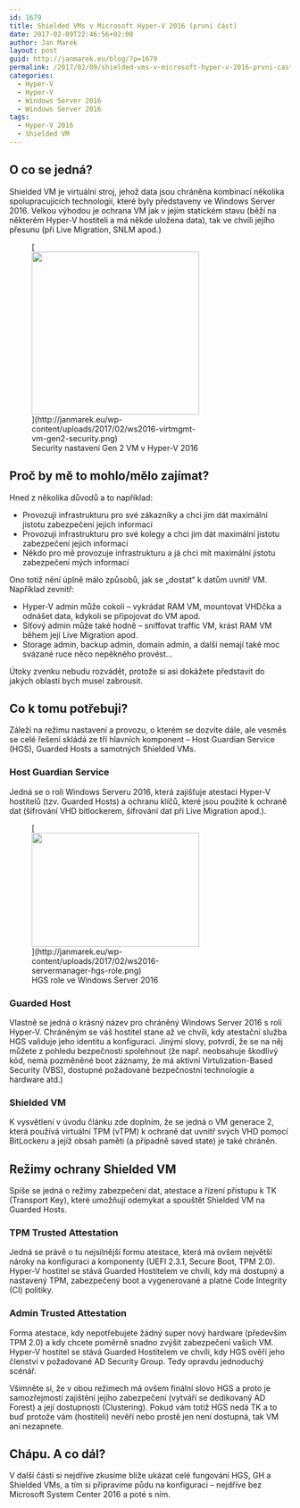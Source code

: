 ```yaml
---
id: 1679
title: Shielded VMs v Microsoft Hyper-V 2016 (první část)
date: 2017-02-09T22:46:56+02:00
author: Jan Marek
layout: post
guid: http://janmarek.eu/blog/?p=1679
permalink: /2017/02/09/shielded-vms-v-microsoft-hyper-v-2016-prvni-cast/
categories:
  - Hyper-V
  - Hyper-V
  - Windows Server 2016
  - Windows Server 2016
tags:
  - Hyper-V 2016
  - Shielded VM
---
```

## O co se jedná?

Shielded VM je virtuální stroj, jehož data jsou chráněna kombinací několika spolupracujících technologií, které byly představeny ve Windows Server 2016. Velkou výhodou je ochrana VM jak v jejím statickém stavu (běží na některém Hyper-V hostiteli a má někde uložena data), tak ve chvíli jejího přesunu (při Live Migration, SNLM apod.)

<figure id="attachment_1680" aria-describedby="caption-attachment-1680" style="width: 300px" class="wp-caption aligncenter">[<img class="wp-image-1680 size-medium" src="http://janmarek.eu/wp-content/uploads/2017/02/ws2016-virtmgmt-vm-gen2-security-300x292.png" width="300" height="292" srcset="/wp-content/uploads/2017/02/ws2016-virtmgmt-vm-gen2-security-300x292.png 300w, /wp-content/uploads/2017/02/ws2016-virtmgmt-vm-gen2-security.png 440w" sizes="(max-width: 300px) 100vw, 300px" />](http://janmarek.eu/wp-content/uploads/2017/02/ws2016-virtmgmt-vm-gen2-security.png)<figcaption id="caption-attachment-1680" class="wp-caption-text">Security nastavení Gen 2 VM v Hyper-V 2016</figcaption></figure>

## Proč by mě to mohlo/mělo zajímat?

Hned z několika důvodů a to například:

  * Provozuji infrastrukturu pro své zákazníky a chci jim dát maximální jistotu zabezpečení jejich informací
  * Provozuji infrastrukturu pro své kolegy a chci jim dát maximální jistotu zabezpečení jejich informací
  * Někdo pro mě provozuje infrastrukturu a já chci mít maximální jistotu zabezpečení mých informací

Ono totiž nění úplně málo způsobů, jak se „dostat“ k datům uvnitř VM. Například zevnitř:

  * Hyper-V admin může cokoli – vykrádat RAM VM, mountovat VHDčka a odnášet data, kdykoli se připojovat do VM apod.
  * Síťový admin může také hodně – sniffovat traffic VM, krást RAM VM během její Live Migration apod.
  * Storage admin, backup admin, domain admin, a další nemají také moc svázané ruce něco nepěkného provést&#8230;

Útoky zvenku nebudu rozvádět, protože si asi dokážete představit do jakých oblastí bych musel zabrousit.

## Co k tomu potřebuji?

Záleží na režimu nastavení a provozu, o kterém se dozvíte dále, ale vesměs se celé řešení skládá ze tří hlavních komponent &#8211; Host Guardian Service (HGS), Guarded Hosts a samotných Shielded VMs.

### Host Guardian Service

Jedná se o roli Windows Serveru 2016, která zajišťuje atestaci Hyper-V hostitelů (tzv. Guarded Hosts) a ochranu klíčů, které jsou použité k ochraně dat (šifrování VHD bitlockerem, šifrování dat při Live Migration apod.).

<figure id="attachment_1681" aria-describedby="caption-attachment-1681" style="width: 300px" class="wp-caption aligncenter">[<img class="wp-image-1681 size-medium" src="http://janmarek.eu/wp-content/uploads/2017/02/ws2016-servermanager-hgs-role-300x204.png" width="300" height="204" srcset="/wp-content/uploads/2017/02/ws2016-servermanager-hgs-role-300x204.png 300w, /wp-content/uploads/2017/02/ws2016-servermanager-hgs-role.png 529w" sizes="(max-width: 300px) 100vw, 300px" />](http://janmarek.eu/wp-content/uploads/2017/02/ws2016-servermanager-hgs-role.png)<figcaption id="caption-attachment-1681" class="wp-caption-text">HGS role ve Windows Server 2016</figcaption></figure>

### Guarded Host

Vlastně se jedná o krásný název pro chráněný Windows Server 2016 s rolí Hyper-V. Chráněným se váš hostitel stane až ve chvíli, kdy atestační služba HGS validuje jeho identitu a konfiguraci. Jinými slovy, potvrdí, že se na něj můžete z pohledu bezpečnosti spolehnout (že např. neobsahuje škodlivý kód, nemá pozměněné boot záznamy, že má aktivní Virtulization-Based Security (VBS), dostupné požadované bezpečnostní technologie a hardware atd.)

### Shielded VM

K vysvětlení v úvodu článku zde doplním, že se jedná o VM generace 2, která používá virtuální TPM (vTPM) k ochraně dat uvnitř svých VHD pomocí BitLockeru a jejíž obsah paměti (a případně saved state) je také chráněn.

## Režimy ochrany Shielded VM

Spíše se jedná o režimy zabezpečení dat, atestace a řízení přístupu k TK (Transport Key), které umožňují odemykat a spouštět Shielded VM na Guarded Hosts.

### TPM Trusted Attestation

Jedná se právě o tu nejsilnější formu atestace, která má ovšem největší nároky na konfiguraci a komponenty (UEFI 2.3.1, Secure Boot, TPM 2.0). Hyper-V hostitel se stává Guarded Hostitelem ve chvíli, kdy má dostupný a nastavený TPM, zabezpečený boot a vygenerované a platné Code Integrity (CI) politiky.

### Admin Trusted Attestation

Forma atestace, kdy nepotřebujete žádný super nový hardware (především TPM 2.0) a kdy chcete poměrně snadno zvýšit zabezpečení vašich VM. Hyper-V hostitel se stává Guarded Hostitelem ve chvíli, kdy HGS ověří jeho členství v požadované AD Security Group. Tedy opravdu jednoduchý scénář.

Všimněte si, že v obou režimech má ovšem finální slovo HGS a proto je samozřejmostí zajištění jejího zabezpečení (vytváří se dedikovaný AD Forest) a její dostupnosti (Clustering). Pokud vám totiž HGS nedá TK a to buď protože vám (hostiteli) nevěří nebo prostě jen není dostupná, tak VM ani nezapnete.

## Chápu. A co dál?

V další části si nejdříve zkusíme blíže ukázat celé fungování HGS, GH a Shielded VMs, a tím si připravíme půdu na konfiguraci – nejdříve bez Microsoft System Center 2016 a poté s ním.

&nbsp;